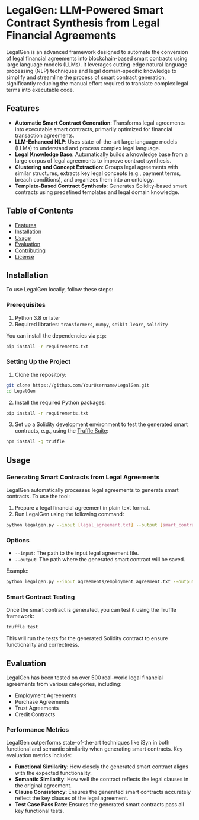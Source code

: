 # LegalGen: LLM-Powered Smart Contract Synthesis from Legal Financial Agreements

LegalGen is an advanced framework designed to automate the conversion of legal financial agreements into blockchain-based smart contracts using large language models (LLMs). It leverages cutting-edge natural language processing (NLP) techniques and legal domain-specific knowledge to simplify and streamline the process of smart contract generation, significantly reducing the manual effort required to translate complex legal terms into executable code.

## Features

- **Automatic Smart Contract Generation**: Transforms legal agreements into executable smart contracts, primarily optimized for financial transaction agreements.
- **LLM-Enhanced NLP**: Uses state-of-the-art large language models (LLMs) to understand and process complex legal language.
- **Legal Knowledge Base**: Automatically builds a knowledge base from a large corpus of legal agreements to improve contract synthesis.
- **Clustering and Concept Extraction**: Groups legal agreements with similar structures, extracts key legal concepts (e.g., payment terms, breach conditions), and organizes them into an ontology.
- **Template-Based Contract Synthesis**: Generates Solidity-based smart contracts using predefined templates and legal domain knowledge.

## Table of Contents

- [Features](#features)
- [Installation](#installation)
- [Usage](#usage)
- [Evaluation](#evaluation)
- [Contributing](#contributing)
- [License](#license)

## Installation

To use LegalGen locally, follow these steps:

### Prerequisites

1. Python 3.8 or later
2. Required libraries: `transformers`, `numpy`, `scikit-learn`, `solidity`

You can install the dependencies via `pip`:

```bash
pip install -r requirements.txt
```

### Setting Up the Project

1. Clone the repository:

```bash
git clone https://github.com/YourUsername/LegalGen.git
cd LegalGen
```

2. Install the required Python packages:

```bash
pip install -r requirements.txt
```

3. Set up a Solidity development environment to test the generated smart contracts, e.g., using the [Truffle Suite](https://www.trufflesuite.com/):

```bash
npm install -g truffle
```

## Usage

### Generating Smart Contracts from Legal Agreements

LegalGen automatically processes legal agreements to generate smart contracts. To use the tool:

1. Prepare a legal financial agreement in plain text format.
2. Run LegalGen using the following command:

```bash
python legalgen.py --input [legal_agreement.txt] --output [smart_contract.sol]
```

### Options

- `--input`: The path to the input legal agreement file.
- `--output`: The path where the generated smart contract will be saved.

Example:

```bash
python legalgen.py --input agreements/employment_agreement.txt --output contracts/employment_contract.sol
```

### Smart Contract Testing

Once the smart contract is generated, you can test it using the Truffle framework:

```bash
truffle test
```

This will run the tests for the generated Solidity contract to ensure functionality and correctness.

## Evaluation

LegalGen has been tested on over 500 real-world legal financial agreements from various categories, including:

- Employment Agreements
- Purchase Agreements
- Trust Agreements
- Credit Contracts

### Performance Metrics

LegalGen outperforms state-of-the-art techniques like iSyn in both functional and semantic similarity when generating smart contracts. Key evaluation metrics include:

- **Functional Similarity**: How closely the generated smart contract aligns with the expected functionality.
- **Semantic Similarity**: How well the contract reflects the legal clauses in the original agreement.
- **Clause Consistency**: Ensures the generated smart contracts accurately reflect the key clauses of the legal agreement.
- **Test Case Pass Rate**: Ensures the generated smart contracts pass all key functional tests.
